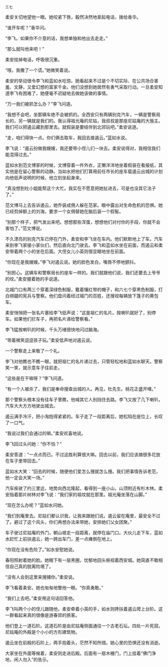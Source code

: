     三七 

   柔安关切地望他一眼。她咬紧下唇，毅然决然地拿起电话，拨给香华。

   “谁开车呢？”香华问。

   “李飞。如果你不介意的话，我想单独和他出去走走。”

   “那么就叫他来吧！”

   柔安挂掉电话，呼吸很沉重。

   “哦，我撒了一个谎。”她微笑着说。

   柔安的举动很令李飞和蓝如水吃惊。她看起来不过是个不切实际、在公共场合害羞、文静，又爱幻想的富家千金。他们没想到她居然有勇气采取行动。一旦柔安知道李飞有困难了，她便毫不迟疑地去做她该做的事情。

   “万一我们被抓怎么办？”李飞问道。

   “我想不会吧，坐那辆车绝不会被抓的。全西安只有两辆别克汽车，一辆是警察局长的，另一辆就是我们的。我认得祖光庵的尼姑，我叔叔是那座尼姑庵的大施主。我们可以把遏云藏到那里去。就假装是要结伴到北郊玩吧。”柔安说道。

   “走，咱们得快一点。你们俩去取车，我回去接遏云。”蓝如水说。

   李飞说：“遏云扮做我嫂嫂，我还要带小侄儿们一块去。柔安说得对，我相信我们能混得过去。”

   蓝如水到范文博家的时候，文博穿着一件外衣，正懒洋洋地坐着假装在看报纸，其实他是在留心警察的动静。当如水把他们打算用前任市长的座车载遏云出城的计划向他低声说明的时候，他立刻坐起身来。

   “真没想到杜小姐能帮这个大忙。我实在不愿意把她扯进去，可是也没其它法子了。”

   范文博马上去告诉遏云，她乔装成佣人躲在范家。眼中露出对生命危机的恐惧。她已经剪掉额上的刘海，要求一个女佣替她在脑后装一个假髻。

   “别那个样子，把气发出来吧。想想那些浑蛋，想想他们对付你的手段，你就不会害怕了。”范文博说。

   不久漂亮的别克汽车已停在门外，柔安和李飞坐在车内。他们默默地上了车。汽车来到李飞家接小家伙们，然后直向北门驶去。李飞和蓝如水坐在前面，而遏云和柔安带着两个小的坐在后面。大侄女儿小英则很显眼地坐在前面。

   “你现在是我嫂嫂。”李飞对遏云说。她的脸色发白，嘴唇不停地颤抖。

   “别担心。这辆车和警察局长的座车一样的。我们就跟他们说，我们还要去上爷爷的坟。”柔安握着她的手说道。

   北城门口有两三个穿着深绿色制服，戴着镶红带的帽子，和六七个穿黑色制服，打白绑腿的宪兵与警察。他们盘问着经过城门的百姓，还搜视每辆放下篷子的黄包车。

   柔安悄悄把一张名片塞给李飞低声说：“这是祖仁的名片。按喇叭就好了，别停车。如果他们拦车子，再把名片递给警察看。”

   李飞猛按喇叭的时候，千头万绪很快地闪过脑海。

   “带着微笑逗逗孩子玩。”柔安低声地对遏云说。

   一个警察走上来敬了一个礼。

   李飞对他瞧也不瞧一眼，就把祖仁的名片递过去，只管轻松地和蓝如水聊天。警察笑一笑，就示意车子往前走。

   “这些是在干嘛呀？”李飞问道。

   “有一个人被杀了，我们是奉命搜查出城的人。再见，杜先生。桃花正盛开哩。”

   那个警察头根本没有往车子里瞧，他喊其它人别挡住去路。李飞又按了几下喇叭，汽车大大方方地驶出城去。

   遏云满手冷汗，把小淘抱得紧紧的。车子走了一段距离后，她松陷在座位上，长叹了一口气。

   “我说过我们会通过的嘛。”柔安欢喜地说。

   李飞回过头问她：“你不怕？”

   柔安答道：“一点点而已。不过这胜利算很大嘛。回去以前，我们应该摘很多花放在车子里带回去。”

   蓝如水大笑：“回去的时候，随便他们爱怎么搜就怎么搜。我们把事情告诉老范，他一定会大笑一场。”

   汽车疾驶了约三里远，地势向西北隆起，看得到一座小山，山顶附近有杉木林。柔安指着那片树林对李飞说：“我们家的祖坟就在那里。祖光庵坐落在山脚。”

   “现在怎么办呢？”蓝如水问她。

   “我们到庵里去。尼姑们都认识我，让我来跟她们说。遏云留在庵里，最安全不过了。避过了这个风头，你们再想办法来带她，安排她们父女团聚。”

   车子驶过尼姑庵的外门，朝山坡走一段距离，就停在庙门口。大伙儿走下车，蓝如水赶忙上前扶遏云，她一跨出车门，差一点瘫倒在地上。

   “你现在没有危险了。”如水安慰她说。

   春阳照射着她的脸。她眼下有一层黑圈，忧郁地回头俯视着西安城。她简直不敢相信自己真的脱离险境了。

   “没有人会到这里来搜捕你。”柔安说。

   李飞看着柔安。她也匆匆地瞥他一眼。“你真勇敢。”

   “我们上去吧。”柔安用这句话回答他。

   李飞叫两个小的侄儿跟随他，柔安牵着小英的手，如水则搀扶着遏云爬上台阶。这一群看起来真的很像是游春郊的旅客。

   他们登上一道石阶。这道石阶是由尼姑庵侧面通往一个古老石坛。四处一片死寂。尼姑庵的外殿是个小小的方形建筑物。

   遏云坐在前殿的石阶上，两手抱着头，茫然不知所措。她心里的恐惧还没有消逝。

   大家坐在外面等候着，柔安则走进后殿。后面有一扇木栅门，门上挂着“佛门净地，闲人勿入”的告示。

